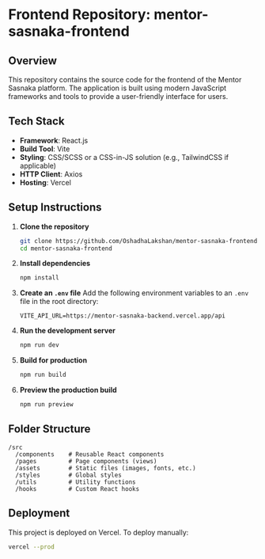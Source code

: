 # Frontend Repository: mentor-sasnaka-frontend

## Overview
This repository contains the source code for the frontend of the Mentor Sasnaka platform. The application is built using modern JavaScript frameworks and tools to provide a user-friendly interface for users.

## Tech Stack
- **Framework**: React.js
- **Build Tool**: Vite
- **Styling**: CSS/SCSS or a CSS-in-JS solution (e.g., TailwindCSS if applicable)
- **HTTP Client**: Axios
- **Hosting**: Vercel

## Setup Instructions

1. **Clone the repository**
   ```bash
   git clone https://github.com/OshadhaLakshan/mentor-sasnaka-frontend.git
   cd mentor-sasnaka-frontend
   ```

2. **Install dependencies**
   ```bash
   npm install
   ```

3. **Create an `.env` file**
   Add the following environment variables to an `.env` file in the root directory:
   ```env
   VITE_API_URL=https://mentor-sasnaka-backend.vercel.app/api
   ```

4. **Run the development server**
   ```bash
   npm run dev
   ```

5. **Build for production**
   ```bash
   npm run build
   ```

6. **Preview the production build**
   ```bash
   npm run preview
   ```

## Folder Structure
```
/src
  /components    # Reusable React components
  /pages         # Page components (views)
  /assets        # Static files (images, fonts, etc.)
  /styles        # Global styles
  /utils         # Utility functions
  /hooks         # Custom React hooks
```

## Deployment
This project is deployed on Vercel. To deploy manually:
```bash
vercel --prod
```
